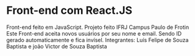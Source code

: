 # Front-end com React.JS
Front-end feito em JavaScript.
Projeto feito IFRJ Campus Paulo de Frotin
Este Front-end aceita novos usuários por seu nome e email.
Sendo ID gerado automaticamente e fica invísel.
Integrantes: Luís Felipe de Souza Baptista e joão Victor de Souza Baptista

